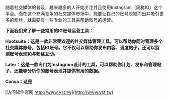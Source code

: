 随着社交媒体的普及，越来越多的人开始关注并且使用Instagram（简称IG）这个平台。而在这个充满竞争的社交媒体市场中，想要让自己的账号脱颖而出并吸引更多的粉丝，就需要有一些专业的工具来帮助账号的运营。

**下面我们来了解一些常用的IG账号运营工具：**

**Hootsuite：这是一款非常受欢迎的社交媒体管理工具，可以帮助你同时管理多个社交媒体账号，包括IG账号。它不仅可以帮助你发布内容、调度帖子，还可以监测账号表现和与粉丝互动。**

**Later：这是一款专门为Instagram设计的工具，可以帮助你计划、发布和管理帖子，还能够分析你的账号表现并提供有用的数据。**

**Canva：这是**


[访问软件官网 http://www.vst.tw](http://www.vst.tw)

